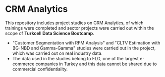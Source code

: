 # CRM Analytics 

This repository includes project studies on CRM Analytics, of which trainings were completed and sector projects were carried out within the scope of **Turkcell Data Science Bootcamp**.

- "Customer Segmentation with RFM Analysis" and "CLTV Estimation with BG-NBD and Gamma-Gamma" studies were carried out in the project, which was carried out on real industry data. 
- The data used in the studies belong to FLO, one of the largest e-commerce companies in Turkey and this data cannot be shared due to commercial confidentiality.
